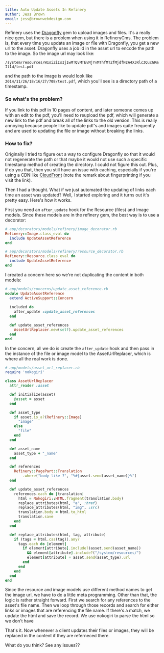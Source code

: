 ```yaml
---
title: Auto Update Assets In Refinery
author: Jess Brown
email: jess@brownwebdesign.com
---
```


Refinery uses the [Dragonfly][1] gem to upload images and files. It's a
really nice gem, but there is a problem when using it in RefineryCms.
The problem is, that every time you update an image or file with
Dragonfly, you get a new url to the asset. Dragonfly uses a job id in
the asset url to encode the path to the image. So the image url may look
like:

`/system/resources/W1siZiIsIjIwMTQvMTEvMjYvMThfMTZfMjdfNzA4X3Rlc3QucGRmIl1d/test.pdf`

and the path to the image is would look like
`2014/11/26/18/16/27/708/test.pdf`, which you'll see is a directory path
of a timestamp. 

### So what's the problem?

If you link to this pdf in 10 pages of content, and later someone comes
up with an edit to the pdf, you'll need to reupload the pdf, which will
generate a new link to the pdf and break all of the links to the old
version. This is really annoying because people like to update pdf's and
images quite frequently and are used to updating the file or image
without breaking the links.

### How to fix?

Originally I tried to figure out a way to configure Dragonfly so that it
would not regenerate the path or that maybe it would not use such a
specific timestamp method of creating the directory. I could not figure
this out. Plus, if do you that, then you still have an issue with
caching, especially if you're using a CDN like [CloudFront][2] (note the
remark about fingerprinting if you visit the link). 

Then I had a thought. What if we just automated the updating of links
each time an asset was updated? Well, I started exploring and it turns
out it's pretty easy. Here's how it works.

First you need an `after_update` hook for the Resource (files) and Image
models. Since these models are in the refinery gem, the best way is to
use a decorator:

```ruby
# app/decorators/models/refinery/image_decorator.rb
Refinery::Image.class_eval do
  include UpdateAssetReference
end

# app/decorators/models/refinery/resource_decorator.rb
Refinery::Resource.class_eval do
  include UpdateAssetReference
end
```
I created a concern here so we're not duplicating the content in both
models:

```ruby
# app/models/concerns/update_asset_reference.rb
module UpdateAssetReference
  extend ActiveSupport::Concern
  
  included do
    after_update :update_asset_references
  end

  def update_asset_references
    AssetUrlReplacer.new(self).update_asset_references
  end
end
```

In the concern, all we do is create the `after_update` hook and then
pass in the instance of the file or image model to the AssetUrlReplacer,
which is where all the real work is done.

```ruby
# app/models/asset_url_replacer.rb
require 'nokogiri'

class AssetUrlReplacer
  attr_reader :asset

  def initialize(asset)
    @asset = asset
  end

  def asset_type
    if asset.is_a?(Refinery::Image)
      "image"
    else
      "file"
    end
  end

  def asset_name
    asset_type + "_name"
  end

  def references
    Refinery::PagePart::Translation
        .where("body like ?", "%#{asset.send(asset_name)}%")
  end

  def update_asset_references
    references.each do |translation|
      html = Nokogiri::HTML.fragment(translation.body)
      replace_attributes(html, "a", :href)
      replace_attributes(html, "img", :src)
      translation.body = html.to_html
      translation.save
    end
  end

  def replace_attributes(html, tag, attribute)
    if (tags = html.css(tag)).any?
      tags.each do |element|
        if element[attribute].include?(asset.send(asset_name)) 
          && element[attribute].include?("/system/resources/")
          element[attribute] = asset.send(asset_type).url
        end
      end
    end
  end
end
```

Since the resource and image models use different method names to get
the image url, we have to do a little meta programming. Other than that,
the logic is rather straight forward. First we search for any references
to the asset's file name. Then we loop through those records and search
for either links or images that are referencing the file name. If
there's a match, we update the html and save the record. We use nokogiri
to parse the html so we don't have 

That's it. Now whenever a client updates their files or images, they
will be replaced in the content if they are referneced there. 

What do you think? See any issues??


[1]:https://github.com/markevans/dragonfly
[2]:https://devcenter.heroku.com/articles/using-amazon-cloudfront-cdn
